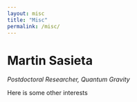 ```yaml
---
layout: misc
title: "Misc"
permalink: /misc/
---
```



# Martin Sasieta
*Postdoctoral Researcher, Quantum Gravity*

Here is some other interests
